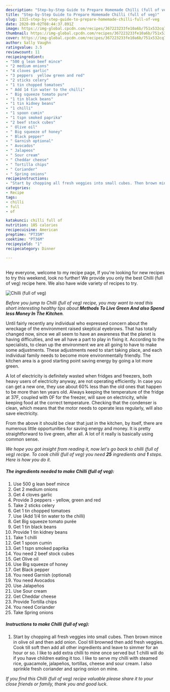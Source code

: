 ```yaml
---
description: "Step-by-Step Guide to Prepare Homemade Chilli (full of veg)"
title: "Step-by-Step Guide to Prepare Homemade Chilli (full of veg)"
slug: 1315-step-by-step-guide-to-prepare-homemade-chilli-full-of-veg
date: 2020-09-02T08:44:37.891Z
image: https://img-global.cpcdn.com/recipes/367223233fe10a6b/751x532cq70/chilli-full-of-veg-recipe-main-photo.jpg
thumbnail: https://img-global.cpcdn.com/recipes/367223233fe10a6b/751x532cq70/chilli-full-of-veg-recipe-main-photo.jpg
cover: https://img-global.cpcdn.com/recipes/367223233fe10a6b/751x532cq70/chilli-full-of-veg-recipe-main-photo.jpg
author: Sally Vaughn
ratingvalue: 3.5
reviewcount: 11
recipeingredient:
- "500 g lean beef mince"
- "2 medium onions"
- "4 cloves garlic"
- "3 peppers  yellow green and red"
- "2 sticks celery"
- "1 tin chopped tomatoes"
- " Add 14 tin water to the chilli"
- " Big squeeze tomato pure"
- "1 tin black beans"
- "1 tin kidney beans"
- "1 chilli"
- "1 spoon cumin"
- "1 tspn smoked paprika"
- "2 beef stock cubes"
- " Olive oil"
- " Big squeeze of honey"
- " Black pepper"
- " Garnish optional"
- " Avocados"
- " Jalapeos"
- " Sour cream"
- " Cheddar cheese"
- " Tortilla chips"
- " Coriander"
- " Spring onions"
recipeinstructions:
- "Start by chopping all fresh veggies into small cubes. Then brown mince in olive oil and then add onion. Cool till browned then add fresh veggies. Cook till soft then add all other ingredients and leave to simmer for an hour or so. I like to add extra chilli to mine once served but 1 chilli will do if you have children eating it too. I like to serve my chilli with steamed rice, guacamole, jalapeños, tortillas, cheese and sour cream. I also sprinkle fresh coriander and spring onion on mine."
categories:
- Recipe
tags:
- chilli
- full
- of

katakunci: chilli full of 
nutrition: 105 calories
recipecuisine: American
preptime: "PT35M"
cooktime: "PT36M"
recipeyield: "1"
recipecategory: Dinner

---
```

<br>
Hey everyone, welcome to my recipe page, If you're looking for new recipes to try this weekend, look no further! We provide you only the best Chilli (full of veg) recipe here. We also have wide variety of recipes to try.
<br>


![Chilli (full of veg)](https://img-global.cpcdn.com/recipes/367223233fe10a6b/751x532cq70/chilli-full-of-veg-recipe-main-photo.jpg)

<i>Before you jump to Chilli (full of veg) recipe, you may want to read this short interesting healthy tips about 
<strong>Methods To Live Green And also Spend less Money In The Kitchen</strong>.</i>
</br>

Until fairly recently any individual who expressed concern about the wreckage of the environment raised skeptical eyebrows. That has totally changed now, since we all seem to have an awareness that the planet is having difficulties, and we all have a part to play in fixing it. According to the specialists, to clean up the environment we are all going to have to make some adjustments. These adjustments need to start taking place, and each individual family needs to become more environmentally friendly. The kitchen area is a good starting point saving energy by going a lot more green.

A lot of electricity is definitely wasted when fridges and freezers, both heavy users of electricity anyway, are not operating efficiently. In case you can get a new one, they use about 60% less than the old ones that happen to be more than ten years old. Always keeping the temperature of the fridge at 37F, coupled with 0F for the freezer, will save on electricity, while keeping food at the correct temperature. Checking that the condenser is clean, which means that the motor needs to operate less regularly, will also save electricity.

From the above it should be clear that just in the kitchen, by itself, there are numerous little opportunities for saving energy and money. It is pretty straightforward to live green, after all. A lot of it really is basically using common sense.


<i>We hope you got insight from reading it, now let's go back to chilli (full of veg) recipe. To cook chilli (full of veg) you need <strong>25</strong> ingredients and <strong>1</strong> steps. Here is how you do it.
</i>

##### The ingredients needed to make Chilli (full of veg):

1. Use 500 g lean beef mince
1. Get 2 medium onions
1. Get 4 cloves garlic
1. Provide 3 peppers - yellow, green and red
1. Take 2 sticks celery
1. Get 1 tin chopped tomatoes
1. Use  (Add 1/4 tin water to the chilli)
1. Get  Big squeeze tomato purée
1. Get 1 tin black beans
1. Provide 1 tin kidney beans
1. Take 1 chilli
1. Get 1 spoon cumin
1. Get 1 tspn smoked paprika
1. You need 2 beef stock cubes
1. Get  Olive oil
1. Use  Big squeeze of honey
1. Get  Black pepper
1. You need  Garnish (optional)
1. You need  Avocados
1. Use  Jalapeños
1. Use  Sour cream
1. Get  Cheddar cheese
1. Provide  Tortilla chips
1. You need  Coriander
1. Take  Spring onions


##### Instructions to make Chilli (full of veg):

1. Start by chopping all fresh veggies into small cubes. Then brown mince in olive oil and then add onion. Cool till browned then add fresh veggies. Cook till soft then add all other ingredients and leave to simmer for an hour or so. I like to add extra chilli to mine once served but 1 chilli will do if you have children eating it too. I like to serve my chilli with steamed rice, guacamole, jalapeños, tortillas, cheese and sour cream. I also sprinkle fresh coriander and spring onion on mine.


<i>If you find this Chilli (full of veg) recipe valuable please share it to your close friends or family, thank you and good luck.</i>
